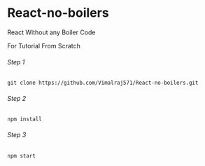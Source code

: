 # React-no-boilers

React Without any Boiler Code

For Tutorial From Scratch

###### Step 1

```
git clone https://github.com/Vimalraj571/React-no-boilers.git
```

###### Step 2

```
npm install
```

###### Step 3

```
npm start 
```